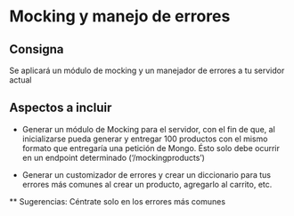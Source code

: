 # Mocking y manejo de errores

## Consigna

 Se aplicará un módulo de mocking y un manejador de errores a tu servidor actual

## Aspectos a incluir
+ Generar un módulo de Mocking para el servidor, con el fin de que, al inicializarse pueda generar y entregar 100 productos con el mismo formato que entregaría una petición de Mongo. Ésto solo debe ocurrir en un endpoint determinado (‘/mockingproducts’)

+ Generar un customizador de errores y crear un diccionario para tus errores más comunes al crear un producto, agregarlo al carrito, etc.

** Sugerencias: Céntrate solo en los errores más comunes 